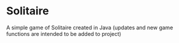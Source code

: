 # Solitaire
A simple game of Solitaire created in Java (updates and new game functions are intended to be added to project)

